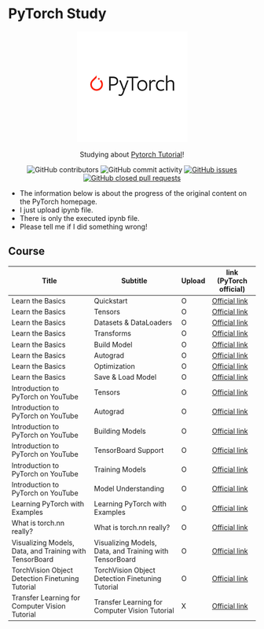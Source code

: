 # PyTorch Study

<p align="center">
  <img src = "./Pytorch.png">
</p>
<div align="center">

Studying about [Pytorch Tutorial](https://pytorch.org/tutorials/)!<br>


![GitHub contributors](https://img.shields.io/github/contributors/Woni0204/PyTorchStudy)
![GitHub commit activity](https://img.shields.io/github/commit-activity/m/Woni0204/PyTorchStudy)
[![GitHub issues](https://img.shields.io/github/issues/Woni0204/PyTorchStudy?color=%232da44e)](https://github.com/Woni0204/PyTorchStudy/issues)
[![GitHub closed pull requests](https://img.shields.io/github/issues-pr-closed/Woni0204/PyTorchStudy?color=%238250df)](https://github.com/Woni0204/PyTorchStudy/pulls)


</div>

* The information below is about the progress of the original content on the PyTorch homepage.
* I just upload ipynb file.
* There is only the executed ipynb file.
* Please tell me if I did something wrong!

## Course
| Title | Subtitle | Upload | link (PyTorch official) |
| ----------------- | ----------------- | --- | ------ |
| Learn the Basics | Quickstart | O | [Official link](https://pytorch.org/tutorials/beginner/basics/quickstart_tutorial.html) |
| Learn the Basics | Tensors | O | [Official link](https://pytorch.org/tutorials/beginner/basics/tensorqs_tutorial.html) |
| Learn the Basics | Datasets & DataLoaders | O | [Official link](https://pytorch.org/tutorials/beginner/basics/data_tutorial.html) |
| Learn the Basics | Transforms | O | [Official link](https://pytorch.org/tutorials/beginner/basics/transforms_tutorial.html) |
| Learn the Basics | Build Model | O | [Official link](https://pytorch.org/tutorials/beginner/basics/buildmodel_tutorial.html) |
| Learn the Basics | Autograd | O | [Official link](https://pytorch.org/tutorials/beginner/basics/autogradqs_tutorial.html) |
| Learn the Basics | Optimization | O | [Official link](https://pytorch.org/tutorials/beginner/basics/optimization_tutorial.html) |
| Learn the Basics | Save & Load Model | O | [Official link](https://pytorch.org/tutorials/beginner/basics/saveloadrun_tutorial.html) |
| Introduction to PyTorch on YouTube | Tensors | O | [Official link](https://pytorch.org/tutorials/beginner/introyt/tensors_deeper_tutorial.html) |
| Introduction to PyTorch on YouTube | Autograd | O | [Official link](https://pytorch.org/tutorials/beginner/introyt/autogradyt_tutorial.html) |
| Introduction to PyTorch on YouTube | Building Models | O | [Official link](https://pytorch.org/tutorials/beginner/introyt/modelsyt_tutorial.html) |
| Introduction to PyTorch on YouTube | TensorBoard Support | O | [Official link](https://pytorch.org/tutorials/beginner/introyt/tensorboardyt_tutorial.html) |
| Introduction to PyTorch on YouTube | Training Models | O | [Official link](https://pytorch.org/tutorials/beginner/introyt/trainingyt.html) |
| Introduction to PyTorch on YouTube | Model Understanding | O | [Official link](https://pytorch.org/tutorials/beginner/introyt/captumyt.html) |
| Learning PyTorch with Examples | Learning PyTorch with Examples | O | [Official link](https://pytorch.org/tutorials/beginner/pytorch_with_examples.html) |
| What is torch.nn really? | What is torch.nn really? | O | [Official link](https://pytorch.org/tutorials/beginner/nn_tutorial.html) |
| Visualizing Models, Data, and Training with TensorBoard | Visualizing Models, Data, and Training with TensorBoard | O | [Official link](https://pytorch.org/tutorials/intermediate/tensorboard_tutorial.html) |
| TorchVision Object Detection Finetuning Tutorial | TorchVision Object Detection Finetuning Tutorial | O | [Official link](https://pytorch.org/tutorials/intermediate/torchvision_tutorial.html) |
| Transfer Learning for Computer Vision Tutorial | Transfer Learning for Computer Vision Tutorial | X | [Official link](https://pytorch.org/tutorials/beginner/transfer_learning_tutorial.html) |
